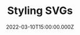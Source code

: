 ---
title: Styling SVGs
description: Description here
date: 2022-03-10T15:00:00.000Z
released: false
---